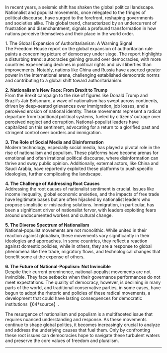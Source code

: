 In recent years, a seismic shift has shaken the global political landscape. Nationalist and populist movements, once relegated to the fringes of political discourse, have surged to the forefront, reshaping governments and societies alike. This global trend, characterized by an undercurrent of frustration and disenchantment, signals a profound transformation in how nations perceive themselves and their place in the world order.

1\. The Global Expansion of Authoritarianism: A Warning Signal  
The Freedom House report on the global expansion of authoritarian rule paints a concerning picture of democracy under siege. The report highlights a disturbing trend: autocracies gaining ground over democracies, with more countries experiencing declines in political rights and civil liberties than improvements. Notably, nations like China and Russia have asserted greater power in the international arena, challenging established democratic norms and contributing to a global shift toward authoritarianism.

**2. Nationalism’s New Face: From Brexit to Trump**  
From the Brexit campaign to the rise of figures like Donald Trump and Brazil’s Jair Bolsonaro, a wave of nationalism has swept across continents, driven by deep-seated grievances over immigration, job losses, and a perceived erosion of national identity. These movements represent a radical departure from traditional political systems, fueled by citizens’ outrage over perceived neglect and corruption. National-populist leaders have capitalized on this sentiment, advocating for a return to a glorified past and stringent control over borders and immigration.

**3. The Role of Social Media and Disinformation**  
Modern technology, especially social media, has played a pivotal role in the rise of nationalism and populism. These platforms have become arenas for emotional and often irrational political discourse, where disinformation can thrive and sway public opinion. Additionally, external actors, like China and Saudi Arabia, have reportedly exploited these platforms to push specific ideologies, further complicating the landscape.

**4. The Challenge of Addressing Root Causes**  
Addressing the root causes of nationalist sentiment is crucial. Issues like income inequality, global economic anxieties, and the impacts of free trade have legitimate bases but are often hijacked by nationalist leaders who propose simplistic or misleading solutions. Immigration, in particular, has been a significant driver of nationalist fervor, with leaders exploiting fears around undocumented workers and cultural change.

**5. The Diverse Spectrum of Nationalism**  
National-populist movements are not monolithic. While united in their reaction against globalism, these movements vary significantly in their ideologies and approaches. In some countries, they reflect a reaction against domestic policies, while in others, they are a response to global phenomena like free trade, migratory flows, and technological changes that benefit some at the expense of others.

**6. The Future of National-Populism: Not Invincible**  
Despite their current prominence, national-populist movements are not invincible. They face setbacks when their governance performances do not meet expectations. The quality of democracy, however, is declining in many parts of the world, and traditional conservative parties, in some cases, have begun to adopt the rhetoric and policies of these radical movements, a development that could have lasting consequences for democratic institutions【64†source】.

The resurgence of nationalism and populism is a multifaceted issue that requires nuanced understanding and response. As these movements continue to shape global politics, it becomes increasingly crucial to analyze and address the underlying causes that fuel them. Only by confronting these root issues can democracies hope to navigate these turbulent waters and preserve the core values of freedom and pluralism.

- - - - - -